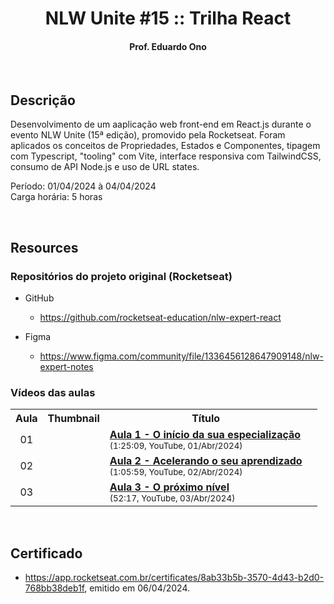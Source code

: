 
<h1 align="center">NLW Unite #15 :: Trilha React</h1>

<h4 align="center">Prof. Eduardo Ono</h4>

&nbsp;

## Descrição

Desenvolvimento de um aaplicação web front-end em React.js durante o evento NLW Unite (15ª edição), promovido pela Rocketseat. Foram aplicados os conceitos de Propriedades, Estados e Componentes, tipagem com Typescript, "tooling" com Vite, interface responsiva com TailwindCSS, consumo de API Node.js e uso de URL states.

Período: 01/04/2024 à 04/04/2024<br>
Carga horária: 5 horas

&nbsp;

## Resources

### Repositórios do projeto original (Rocketseat)

* GitHub
    * <https://github.com/rocketseat-education/nlw-expert-react>

* Figma
    * <https://www.figma.com/community/file/1336456128647909148/nlw-expert-notes>

### Vídeos das aulas

<table>
  <tr>
    <th>Aula</th>
    <th>Thumbnail</th>
    <th>Título</th>
  </tr>
  <tr>
    <td align="center">01</td>
    <td><img src="https://img.youtube.com/vi/rR97BXNSlPY/default.jpg" alt=""></td>
    <td>
      <a href="https://www.youtube.com/watch?v=rR97BXNSlPY"><strong>Aula 1 - O início da sua especialização</strong></a><br>
      <sub>(1:25:09, YouTube, 01/Abr/2024)</sub>
    </td>
    <td>
    </td>
  </tr>
  <tr>
    <td align="center">02</td>
    <td><img src="https://img.youtube.com/vi/UG-B0WsgYvQ/default.jpg" alt=""></td>
    <td>
      <a href="https://www.youtube.com/watch?v=UG-B0WsgYvQ"><strong>Aula 2 - Acelerando o seu aprendizado</strong></a><br>
      <sub>(1:05:59, YouTube, 02/Abr/2024)</sub>
    </td>
  </tr>
  <tr>
    <td align="center">03</td>
    <td><img src="https://img.youtube.com/vi/O5spa3voojM/default.jpg" alt=""></td>
    <td>
      <a href="https://www.youtube.com/watch?v=O5spa3voojM"><strong>Aula 3 - O próximo nível</strong></a><br>
      <sub>(52:17, YouTube, 03/Abr/2024)</sub>
    </td>
  </tr>
</table>

&nbsp;

## Certificado

* <https://app.rocketseat.com.br/certificates/8ab33b5b-3570-4d43-b2d0-768bb38deb1f>, emitido em 06/04/2024.

&nbsp;

